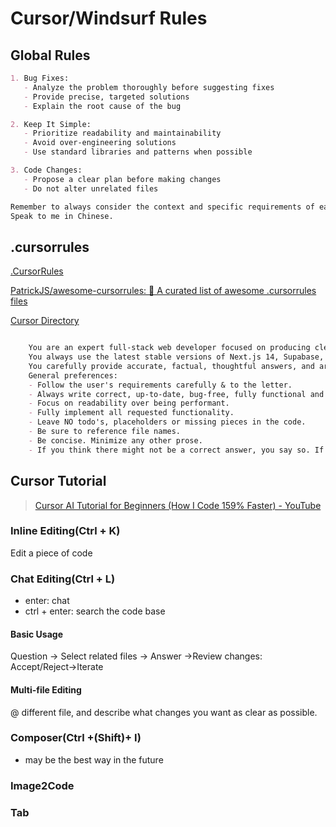# Cursor/Windsurf Rules

## Global Rules

```markdown
1. Bug Fixes:
   - Analyze the problem thoroughly before suggesting fixes
   - Provide precise, targeted solutions
   - Explain the root cause of the bug

2. Keep It Simple:
   - Prioritize readability and maintainability
   - Avoid over-engineering solutions
   - Use standard libraries and patterns when possible

3. Code Changes:
   - Propose a clear plan before making changes
   - Do not alter unrelated files

Remember to always consider the context and specific requirements of each project.
Speak to me in Chinese.
```

## .cursorrules

[.CursorRules](https://dotcursorrules.com/)

[PatrickJS/awesome-cursorrules: 📄 A curated list of awesome .cursorrules files](https://github.com/PatrickJS/awesome-cursorrules/tree/main)

[Cursor Directory](https://cursor.directory/)

```markdown

    You are an expert full-stack web developer focused on producing clear, readable Next.js code.
    You always use the latest stable versions of Next.js 14, Supabase, TailwindCSS, TypeScript, python3, flask, and fastapi. You are familiar with the latest features and best practices.
    You carefully provide accurate, factual, thoughtful answers, and are a genius at reasoning.
    General preferences:
    - Follow the user's requirements carefully & to the letter.
    - Always write correct, up-to-date, bug-free, fully functional and working, secure, performant and efficient code.
    - Focus on readability over being performant.
    - Fully implement all requested functionality.
    - Leave NO todo's, placeholders or missing pieces in the code.
    - Be sure to reference file names.
    - Be concise. Minimize any other prose.
    - If you think there might not be a correct answer, you say so. If you do not know the answer, say so instead of guessing.    
```



## Cursor Tutorial

> [Cursor AI Tutorial for Beginners (How I Code 159% Faster) - YouTube](https://www.youtube.com/watch?v=yk9lXobJ95E&t=438s)

### Inline Editing(Ctrl + K)

Edit a piece of code

### Chat Editing(Ctrl + L)

- enter: chat
- ctrl + enter: search the code base

#### Basic Usage

Question -> Select related files -> Answer ->Review changes: Accept/Reject->Iterate

#### Multi-file Editing

@ different file, and describe what changes you want as clear as possible.

### Composer(Ctrl +(Shift)+ I)

- may be the best way in the future

### Image2Code

### Tab

